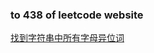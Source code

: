 ### to 438 of leetcode website

[找到字符串中所有字母异位词](https://leetcode-cn.com/problems/find-all-anagrams-in-a-string/)